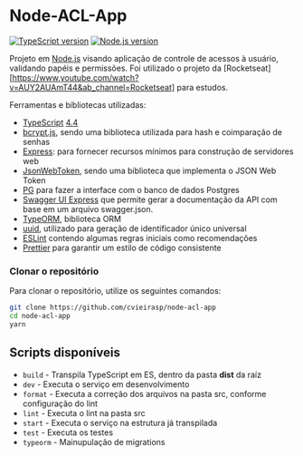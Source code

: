 # Node-ACL-App

[![TypeScript version][ts-badge]][typescript-4-4]
[![Node.js version][nodejs-badge]][nodejs]

Projeto em [Node.js][nodejs] visando aplicação de controle de acessos à usuário, validando papéis e permissões. Foi utilizado o projeto da [Rocketseat][https://www.youtube.com/watch?v=AUY2AUAmT44&ab_channel=Rocketseat] para estudos.

Ferramentas e bibliotecas utilizadas:

- [TypeScript][typescript] [4.4][typescript-4-4]
- [bcrypt.js][bcryptjs], sendo uma biblioteca utilizada para hash e coimparação de senhas
- [Express][express]: para fornecer recursos mínimos para construção de servidores web
- [JsonWebToken][jsonwebtoken], sendo uma biblioteca que implementa o JSON Web Token
- [PG][pg] para fazer a interface com o banco de dados Postgres
- [Swagger UI Express][swagger-ui-express] que permite gerar a documentação da API com base em um arquivo swagger.json.
- [TypeORM][typeorm], biblioteca ORM
- [uuid][uuid], utilizado para geração de identificador único universal
- [ESLint][eslint] contendo algumas regras iniciais como recomendações
- [Prettier][prettier] para garantir um estilo de código consistente

### Clonar o repositório

Para clonar o repositório, utilize os seguintes comandos:
```sh
git clone https://github.com/cvieirasp/node-acl-app
cd node-acl-app
yarn
```

## Scripts disponíveis

- `build` - Transpila TypeScript em ES, dentro da pasta **dist** da raíz
- `dev` - Executa o serviço em desenvolvimento
- `format` - Executa a correção dos arquivos na pasta src, conforme configuração do lint
- `lint` - Executa o lint na pasta src
- `start` - Executa o serviço na estrutura já transpilada
- `test` - Executa os testes
- `typeorm` - Mainupulação de migrations

[ts-badge]: https://img.shields.io/badge/TypeScript-4.4-blue.svg
[nodejs-badge]: https://img.shields.io/badge/Node.js-%3E=%2016.5-blue.svg
[nodejs]: https://nodejs.org/dist/latest-v16.x/
[typescript]: https://www.typescriptlang.org/
[typescript-4-4]: https://www.typescriptlang.org/docs/handbook/release-notes/typescript-4-4.html
[bcryptjs]: https://github.com/dcodeIO/bcrypt.js#readme
[express]: https://expressjs.com/en/4x/api.html
[jsonwebtoken]: https://github.com/auth0/node-jsonwebtoken#readme
[pg]: https://node-postgres.com/
[swagger-ui-express]: https://github.com/scottie1984/swagger-ui-express
[typeorm]: https://typeorm.io/#/
[uuid]: https://github.com/uuidjs/uuid#readme
[eslint]: https://github.com/eslint/eslint
[prettier]: https://prettier.io
